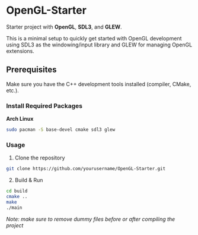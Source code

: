 # OpenGL-Starter
Starter project with **OpenGL**, **SDL3**, and **GLEW**.

This is a minimal setup to quickly get started with OpenGL development using SDL3 as the windowing/input library and GLEW for managing OpenGL extensions.

## Prerequisites
Make sure you have the C++ development tools installed (compiler, CMake, etc.).

### Install Required Packages
**Arch Linux**
```bash
sudo pacman -S base-devel cmake sdl3 glew
```
### Usage
1. Clone the repository
```bash
git clone https://github.com/yourusername/OpenGL-Starter.git
```
2. Build & Run
```bash
cd build
cmake ..
make
./main
```
*Note: make sure to remove dummy files before or after compiling the project*
